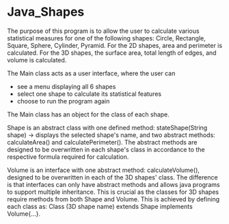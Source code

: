 # Java_Shapes

The purpose of this program is to allow the user to calculate various statistical measures for one of the following shapes: Circle, Rectangle, Square, Sphere, Cylinder, Pyramid. For the 2D shapes, area and perimeter is calculated. For the 3D shapes, the surface area, total length of edges, and volume is calculated.

The Main class acts as a user interface, where the user can
- see a menu displaying all 6 shapes
- select one shape to calculate its statistical features
- choose to run the program again

The Main class has an object for the class of each shape.

Shape is an abstract class with one defined method: stateShape(String shape) -> displays the selected shape's name, and two abstract methods: calculateArea() and calculatePerimeter(). The abstract methods are designed to be overwritten in each shape's class in accordance to the respective formula required for calculation.

Volume is an interface with one abstract method: calculateVolume(), designed to be overwritten in each of the 3D shapes' class. The difference is that interfaces can only have abstract methods and allows java programs to support multiple inheritance. This is crucial as the classes for 3D shapes require methods from both Shape and Volume. This is achieved by defining each class as: Class (3D shape name) extends Shape implements Volume{...}.
